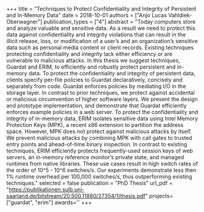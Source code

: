 +++
title = "Techniques to Protect Confidentiality and Integrity of Persistent and In-Memory Data"
date = 2018-10-01
authors = ["Anjo Lucas Vahldiek-Oberwagner"]
publication_types = ["4"]
abstract = "Today computers store and analyze valuable and sensitive data. As a result we need to protect this data against confidentiality and integrity violations that can result in the illicit release, loss, or modification of a user’s and an organization’s sensitive data such as personal media content or client records. Existing techniques protecting confidentiality and integrity lack either efficiency or are vulnerable to malicious attacks. In this thesis we suggest techniques, Guardat and ERIM, to efficiently and robustly protect persistent and in-memory data. To protect the confidentiality and integrity of persistent data, clients specify per-file policies to Guardat declaratively, concisely and separately from code. Guardat enforces policies by mediating I/O in the storage layer. In contrast to prior techniques, we protect against accidental or malicious circumvention of higher software layers. We present the design and prototype implementation, and demonstrate that Guardat efficiently enforces example policies in a web server. To protect the confidentiality and integrity of in-memory data, ERIM isolates sensitive data using Intel Memory Protection Keys (MPK), a recent x86 extension to partition the address space. However, MPK does not protect against malicious attacks by itself. We prevent malicious attacks by combining MPK with call gates to trusted entry points and ahead-of-time binary inspection. In contrast to existing techniques, ERIM efficiently protects frequently-used session keys of web servers, an in-memory reference monitor’s private state, and managed runtimes from native libraries. These use cases result in high switch rates of the order of 10^5 - 10^6 switches/s. Our experiments demonstrate less then 1% runtime overhead per 100,000 switches/s, thus outperforming existing techniques."
selected = false
publication = "PhD Thesis"
url_pdf = "https://publikationen.sulb.uni-saarland.de/bitstream/20.500.11880/27354/1/thesis.pdf"
projects=["guardat", "erim"]
awards=''
+++

